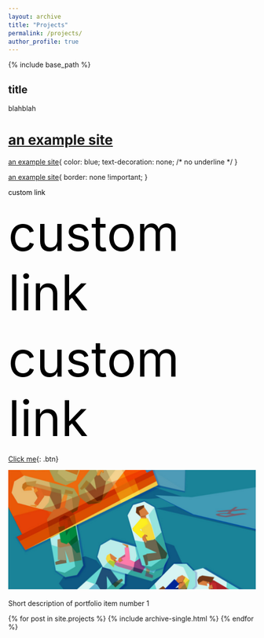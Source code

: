```yaml
---
layout: archive
title: "Projects"
permalink: /projects/
author_profile: true
---
```


{% include base_path %}

## title 

blahblah

# [an example site](https://rhiannz.github.io//portfolio/portfolio-1/)


[an example site](https://rhiannz.github.io//portfolio/portfolio-1/){
  color: blue;
  text-decoration: none; /* no underline */
}

[an example site](https://rhiannz.github.io//portfolio/portfolio-1/){
  border: none !important;
 }

<a href="https://www.google.com/" style="color: black; text-decoration: none;">custom link</a>

<a href="https://www.google.com/" style="color: black; text-decoration: none; font-size: 100px;">custom link</a>

<a href="https://www.google.com/" style="font-size: 100px; color: black; text-decoration: none;">custom link</a>

[Click me](http://www.google.com){: .btn}

<a href="https://rhiannz.github.io//portfolio/portfolio-1/"><img src='/images/overdose_cover.png' alt="HTML tutorial" style="width:700px;height:auto;"></a><br/><br/>Short description of portfolio item number 1



{% for post in site.projects %}
  {% include archive-single.html %}
{% endfor %}

